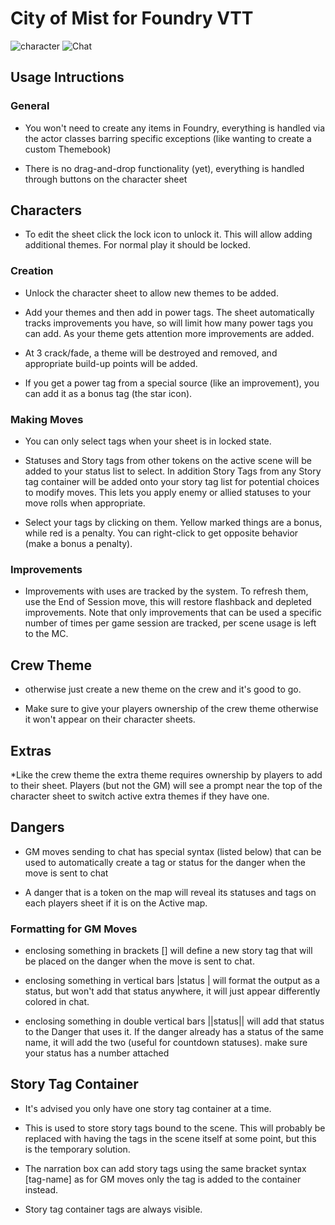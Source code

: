 # City of Mist for Foundry VTT

![character](https://user-images.githubusercontent.com/31339311/115492469-decbe880-a22f-11eb-8dae-1312f4476503.jpg) ![Chat](https://user-images.githubusercontent.com/31339311/115492488-e4293300-a22f-11eb-8116-f635bb3f939f.jpg)


## Usage Intructions

### General

* You won't need to create any items in Foundry, everything is handled via the actor classes barring specific exceptions (like wanting to create a custom Themebook)

* There is no drag-and-drop functionality (yet), everything is handled through buttons on the character sheet

## Characters

* To edit the sheet click the lock icon to unlock it. This will allow adding additional themes. For normal play it should be locked.

### Creation

* Unlock the character sheet to allow new themes to be added.

* Add your themes and then add in power tags. The sheet automatically tracks improvements you have, so will limit how many power tags you can add. As your theme gets attention more improvements are added.

* At 3 crack/fade, a theme will be destroyed and removed, and appropriate build-up points will be added.

* If you get a power tag from a special source (like an improvement), you can add it as a bonus tag (the star icon).

### Making Moves

* You can only select tags when your sheet is in locked state.

* Statuses and Story tags from other tokens on the active scene will be added to your status list to select. In addition Story Tags from any Story tag container will be added onto your story tag list for potential choices to modify moves. This lets you apply enemy or allied statuses to your move rolls when appropriate.

* Select your tags by clicking on them. Yellow marked things are a bonus, while red is a penalty. You can right-click to get opposite behavior (make a bonus a penalty).

### Improvements

* Improvements with uses are tracked by the system. To refresh them, use the End of Session move, this will restore flashback and depleted improvements. Note that only improvements that can be used a specific number of times per game session are tracked, per scene usage is left to the MC.

## Crew Theme

* otherwise just create a new theme on the crew and it's good to go.

* Make sure to give your players ownership of the crew theme otherwise it won't appear on their character sheets.


## Extras

*Like the crew theme the extra theme requires ownership by players to add to their sheet. Players (but not the GM) will see a prompt near the top of the character sheet to switch active extra themes if they have one.

## Dangers

* GM moves sending to chat has special syntax (listed below) that can be used to automatically create a tag or status for the danger when the move is sent to chat

* A danger that is a token on the map will reveal its statuses and tags on each players sheet if it is on the Active map.

### Formatting for GM Moves

* enclosing something in brackets [] will define a new story tag that will be placed on the danger when the move is sent to chat.

* enclosing something in vertical bars |status | will format the output as a status, but won't add that status anywhere, it will just appear differently colored in chat.

* enclosing something in double vertical bars ||status|| will add that status to the Danger that uses it. If the danger already has a status of the same name, it will add the two (useful for countdown statuses). make sure your status has a number attached

## Story Tag Container

* It's advised you only have one story tag container at a time.

* This is used to store story tags bound to the scene. This will probably be replaced with having the tags in the scene itself at some point, but this is the temporary solution.

* The narration box can add story tags using the same bracket syntax [tag-name] as for GM moves only the tag is added to the container instead.

* Story tag container tags are always visible.
